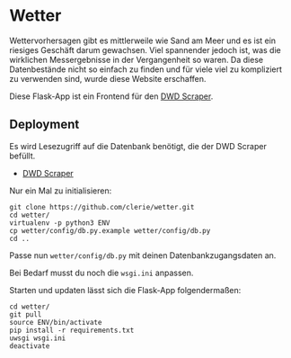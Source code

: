 # Wetter
Wettervorhersagen gibt es mittlerweile wie Sand am Meer und es ist ein riesiges Geschäft darum gewachsen. Viel spannender jedoch ist, was die wirklichen Messergebnisse in der Vergangenheit so waren. Da diese Datenbestände nicht so einfach zu finden und für viele viel zu kompliziert zu verwenden sind, wurde diese Website erschaffen.

Diese Flask-App ist ein Frontend für den [DWD Scraper](https://github.com/clerie/dwd-scraper).

## Deployment
Es wird Lesezugriff auf die Datenbank benötigt, die der DWD Scraper befüllt.
- [DWD Scraper](https://github.com/clerie/dwd-scraper)

Nur ein Mal zu initialisieren:
```
git clone https://github.com/clerie/wetter.git
cd wetter/
virtualenv -p python3 ENV
cp wetter/config/db.py.example wetter/config/db.py
cd ..
```

Passe nun `wetter/config/db.py` mit deinen Datenbankzugangsdaten an.

Bei Bedarf musst du noch die `wsgi.ini` anpassen.

Starten und updaten lässt sich die Flask-App folgendermaßen:
```
cd wetter/
git pull
source ENV/bin/activate
pip install -r requirements.txt
uwsgi wsgi.ini
deactivate
```
